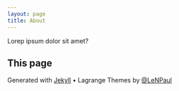 ```yaml
---
layout: page
title: About
---
```



Lorep ipsum dolor sit amet? 

<!-- My name is Rudi Adha Prihandoko. I am a lecturer at Universitas Gadjah Mada (Indonesia), Department of Mathematics. Before joining Universitas Gadjah Mada, I was doing bachelor and master both in Department of Mathematics, Institut Teknologi Bandung, Indonesia.

I was studying about p-adic number and it's representation for my bachelor thesis, and codes on algebraic curves for my master thesis. In my master studies, I was also a member of graduated research on elliptic curve cryptography, join research of Department of Electrical Engineering and Department of Mathematics, Institut Teknologi Bandung. Before my master studies I was also doing some simulation on two phase liquid injection on reservoir (project based research) on the laboratory of Near Surface of Department of Geophysics, Institut Teknologi Bandung. In my undergraduate studies and even before that, I was more into competition rather than research, participating in both domestic and international mathematical competition and the highest achievement was 3rd Prize in International Mathematical Competition, IMC (undergraduate) and Honourable Mention in International Mathematical Olympiad, IMO (high school).

While my research interest is widespread, I've been assigned in the Laboratory of Computational Mathematics, here in Universitas Gadjah Mada. So I hope to continue my study in the area of computational mathematics. Moreover, in the past decade, large-scale computing has become a prevalent means of discovery and of 'getting things done' in almost all areas of research and technology, and I eager to learn more about it.


[Curiculum Vitae](/files/CV-Rudi-Adha-Prihandoko.pdf) --> 

## This page

Generated with [Jekyll](jekyllrb.org) • Lagrange Themes by [@LeNPaul](https://github.com/LeNPaul/Lagrange/)
